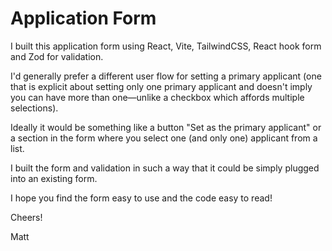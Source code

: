# Application Form

I built this application form using React, Vite, TailwindCSS, React hook form and Zod for validation. 

I'd generally prefer a different user flow for setting a primary applicant (one that is explicit about setting only one primary applicant and doesn't imply you can have more than one—unlike a checkbox which affords multiple selections).

Ideally it would be something like a button "Set as the primary applicant" or a section in the form where you select one (and only one) applicant from a list.

I built the form and validation in such a way that it could be simply plugged into an existing form.

I hope you find the form easy to use and the code easy to read! 


Cheers!

Matt

